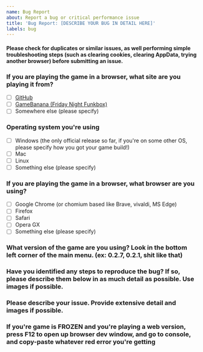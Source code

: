 ```yaml
---
name: Bug Report
about: Report a bug or critical performance issue
title: 'Bug Report: [DESCRIBE YOUR BUG IN DETAIL HERE]'
labels: bug
---
```


[weed]: <> (FILL THIS ISSUE THING OUT AS MUCH AS POSSIBLE)
[weed]: <> (OR ELSE YOUR ISSUE WILL BE LESS LIKELY TO BE SOLVED!)
[weed]: <> (DO NOT POST ABOUT ISSUES FROM OTHER FNF MOD ENGINES! I CANNOT AND PROBABLY WON'T SOLVE THOSE!)
[weed]: <> (GO TO THEIR RESPECTIVE GITHUB ISSUES AND REPORT THEM THERE LOL!)

[weed]: <> (ALSO MAKE SURE THAT YOU USE PROPER LABELS, IF YOU'RE RUNNING INTO COMPILER ISSUES, USE THE compiler issue LABEL!!!)

#### Please check for duplicates or similar issues, as well performing simple troubleshooting steps (such as clearing cookies, clearing AppData, trying another browser) before submitting an issue.
### If you are playing the game in a browser, what site are you playing it from?

[weed]: <> (Put an X in the [ ] thingies to fill out checkbox!)
[weed]: <> (something like [x] pretty much, don't screw up or you will look stupid)

- [ ] [GitHub](https://github.com/VMan-2002/FNF-VMan-Engine)
- [ ] [GameBanana (Friday Night Funkbox)](https://gamebanana.com/mods/428567)
- [ ] Somewhere else (please specify)

### Operating system you're using
- [ ] Windows (the only official release so far, if you're on some other OS, please specify how you got your game build!)
- [ ] Mac
- [ ] Linux
- [ ] Something else (please specify)

### If you are playing the game in a browser, what browser are you using?

[weed]: <> (Again, put an x in the [ ] box!)

- [ ] Google Chrome (or chomium based like Brave, vivaldi, MS Edge)
- [ ] Firefox
- [ ] Safari
- [ ] Opera GX
- [ ] Something else (please specify)

### What version of the game are you using? Look in the bottom left corner of the main menu. (ex: 0.2.7, 0.2.1, shit like that)


### Have you identified any steps to reproduce the bug? If so, please describe them below in as much detail as possible. Use images if possible.

### Please describe your issue. Provide extensive detail and images if possible.



### If you're game is FROZEN and you're playing a web version, press F12 to open up browser dev window, and go to console, and copy-paste whatever red error you're getting
